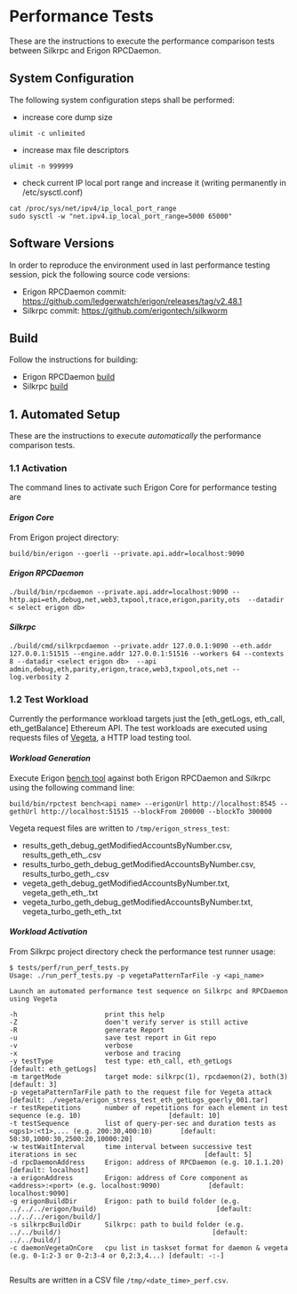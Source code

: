 # Performance Tests
These are the instructions to execute the performance comparison tests between Silkrpc and Erigon RPCDaemon.

## System Configuration
The following system configuration steps shall be performed:

* increase core dump size 
```
ulimit -c unlimited
```
* increase max file descriptors
```
ulimit -n 999999
```
* check current IP local port range and increase it (writing permanently in /etc/sysctl.conf)
```
cat /proc/sys/net/ipv4/ip_local_port_range
sudo sysctl -w "net.ipv4.ip_local_port_range=5000 65000"
```

## Software Versions
In order to reproduce the environment used in last performance testing session, pick the following source code versions:

* Erigon RPCDaemon commit:  https://github.com/ledgerwatch/erigon/releases/tag/v2.48.1
* Silkrpc commit: https://github.com/erigontech/silkworm

## Build
Follow the instructions for building:

* Erigon RPCDaemon [build](https://github.com/)
* Silkrpc [build](https://github.com/torquem-ch/silkworm)

## 1. Automated Setup
These are the instructions to execute *automatically* the performance comparison tests.

### 1.1 Activation
The command lines to activate such Erigon Core for performance testing are

#### _Erigon Core_
From Erigon project directory:
```
build/bin/erigon --goerli --private.api.addr=localhost:9090
```
#### _Erigon RPCDaemon_
```
./build/bin/rpcdaemon --private.api.addr=localhost:9090 --http.api=eth,debug,net,web3,txpool,trace,erigon,parity,ots  --datadir < select erigon db>
```

#### _Silkrpc_
```
./build/cmd/silkrpcdaemon --private.addr 127.0.0.1:9090 --eth.addr 127.0.0.1:51515 --engine.addr 127.0.0.1:51516 --workers 64 --contexts 8 --datadir <select erigon db>  --api admin,debug,eth,parity,erigon,trace,web3,txpool,ots,net --log.verbosity 2 
```

### 1.2 Test Workload

Currently the performance workload targets just the [eth_getLogs, eth_call, eth_getBalance] Ethereum API. The test workloads are executed using requests files of [Vegeta](https://github.com/tsenart/vegeta/), a HTTP load testing tool.

#### _Workload Generation_

Execute Erigon [bench<api name> tool](https://github.com/ledgerwatch/erigon/blob/3388c1f1af6c65808830e5839a0c6d5d78f018fa/cmd/rpctest/rpctest/bench*.go) against both Erigon RPCDaemon and Silkrpc using the following command line:

```
build/bin/rpctest bench<api name> --erigonUrl http://localhost:8545 --gethUrl http://localhost:51515 --blockFrom 200000 --blockTo 300000
```

Vegeta request files are written to `/tmp/erigon_stress_test`:
* results_geth_debug_getModifiedAccountsByNumber.csv, results_geth_eth_<api>.csv
* results_turbo_geth_debug_getModifiedAccountsByNumber.csv, results_turbo_geth_<api>.csv
* vegeta_geth_debug_getModifiedAccountsByNumber.txt, vegeta_geth_eth_<api>.txt
* vegeta_turbo_geth_debug_getModifiedAccountsByNumber.txt, vegeta_turbo_geth_eth_<api>.txt

#### _Workload Activation_

From Silkrpc project directory check the performance test runner usage:
```
$ tests/perf/run_perf_tests.py
Usage: ./run_perf_tests.py -p vegetaPatternTarFile -y <api_name>  

Launch an automated performance test sequence on Silkrpc and RPCDaemon using Vegeta

-h                      print this help
-Z                      doen't verify server is still active
-R                      generate Report
-u                      save test report in Git repo
-v                      verbose
-x                      verbose and tracing
-y testType             test type: eth_call, eth_getLogs                                                       [default: eth_getLogs]
-m targetMode           target mode: silkrpc(1), rpcdaemon(2), both(3)                                         [default: 3]
-p vegetaPatternTarFile path to the request file for Vegeta attack                                             [default: ./vegeta/erigon_stress_test_eth_getLogs_goerly_001.tar]
-r testRepetitions      number of repetitions for each element in test sequence (e.g. 10)                      [default: 10]
-t testSequence         list of query-per-sec and duration tests as <qps1>:<t1>,... (e.g. 200:30,400:10)       [default: 50:30,1000:30,2500:20,10000:20]
-w testWaitInterval     time interval between successive test iterations in sec                                [default: 5]
-d rpcDaemonAddress     Erigon: address of RPCDaemon (e.g. 10.1.1.20)                                          [default: localhost]
-a erigonAddress        Erigon: address of Core component as <address>:<port> (e.g. localhost:9090)            [default: localhost:9090]
-g erigonBuildDir       Erigon: path to build folder (e.g. ../../../erigon/build)                              [default: ../../../erigon/build/]
-s silkrpcBuildDir      Silkrpc: path to build folder (e.g. ../../build/)                                      [default: ../../build/]
-c daemonVegetaOnCore   cpu list in taskset format for daemon & vegeta (e.g. 0-1:2-3 or 0-2:3-4 or 0,2:3,4...) [default: -:-]


```
Results are written in a CSV file `/tmp/<date_time>_perf.csv`.

